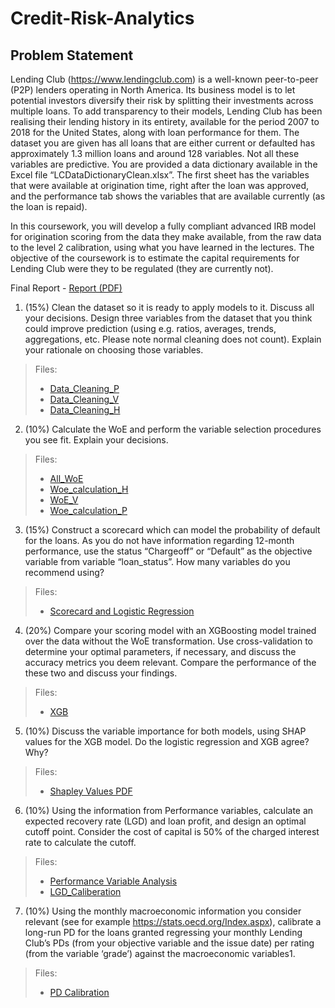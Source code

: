 # Credit-Risk-Analytics

## Problem Statement
Lending Club (https://www.lendingclub.com) is a well-known peer-to-peer (P2P) lenders operating in North America. Its business model is to let potential investors diversify their risk by splitting their investments across multiple loans. To add transparency to their models, Lending Club has been realising their lending history in its entirety, available for the period 2007 to 2018 for the United States, along with loan performance for them. The dataset you are given has all loans that are either current or defaulted has approximately 1.3 million loans and around 128 variables. Not all these variables are predictive. You are provided a data dictionary available in the Excel file “LCDataDictionaryClean.xlsx”. The first sheet has the variables that were available at origination time, right after the loan was approved, and the performance tab shows the variables that are available currently (as the loan is repaid).

In this coursework, you will develop a fully compliant advanced IRB model for origination scoring from the data they make available, from the raw data to the level 2 calibration, using what you have learned in the lectures. The objective of the coursework is to estimate the capital requirements for Lending Club were they to be regulated (they are currently not).

Final Report - [Report (PDF)](https://github.com/preetmodi/Credit-Risk-Analytics/blob/main/Report.pdf)

1. (15%) Clean the dataset so it is ready to apply models to it. Discuss all your decisions. Design three variables from the dataset that you think could improve prediction (using e.g. ratios, averages, trends, aggregations, etc. Please note normal cleaning does not count). Explain your rationale on choosing those variables.

> Files:
>- [Data_Cleaning_P](https://github.com/preetmodi/Credit-Risk-Analytics/blob/main/Data_Cleaning_P.ipynb)
>- [Data_Cleaning_V](https://github.com/preetmodi/Credit-Risk-Analytics/blob/main/Data_Cleaning_V.ipynb)
>- [Data_Cleaning_H](https://github.com/preetmodi/Credit-Risk-Analytics/blob/main/Data_Cleaning_H.ipynb)

2. (10%) Calculate the WoE and perform the variable selection procedures you see fit. Explain your decisions.

> Files:
>- [All_WoE](https://github.com/preetmodi/Credit-Risk-Analytics/blob/main/All_WOE.ipynb)
>- [Woe_calculation_H](https://github.com/preetmodi/Credit-Risk-Analytics/blob/main/Woe_calculation_H.ipynb)
>- [WoE_V](https://github.com/preetmodi/Credit-Risk-Analytics/blob/main/WoE_V.ipynb)
>- [Woe_calculation_P](https://github.com/preetmodi/Credit-Risk-Analytics/blob/main/Woe_calculation_P.ipynb)

3. (15%) Construct a scorecard which can model the probability of default for the loans. As you do not have information regarding 12-month performance, use the status “Chargeoff” or “Default” as the objective variable from variable “loan_status”. How many variables do you recommend using?

> Files:
> - [Scorecard and Logistic Regression](https://github.com/preetmodi/Credit-Risk-Analytics/blob/main/Scorecard_logistic_reg.ipynb)

4. (20%) Compare your scoring model with an XGBoosting model trained over the data without the WoE transformation. Use cross-validation to determine your optimal parameters, if necessary, and discuss the accuracy metrics you deem relevant. Compare the performance of the these two and discuss your findings.

> Files:
> - [XGB](https://github.com/preetmodi/Credit-Risk-Analytics/blob/main/XGB.ipynb)

5. (10%) Discuss the variable importance for both models, using SHAP values for the XGB model. Do the logistic regression and XGB agree? Why?

> Files:
> - [Shapley Values PDF](https://github.com/preetmodi/Credit-Risk-Analytics/blob/main/ShapSummaryPlot.pdf)

6. (10%) Using the information from Performance variables, calculate an expected recovery rate (LGD) and loan profit, and design an optimal cutoff point. Consider the cost of capital is 50% of the charged interest rate to calculate the cutoff.

> Files:
> - [Performance Variable Analysis](https://github.com/preetmodi/Credit-Risk-Analytics/blob/main/performance_variable_analysis.ipynb)
> - [LGD_Caliberation](https://github.com/preetmodi/Credit-Risk-Analytics/blob/main/LGD_Caliberation.ipynb)

7. (10%) Using the monthly macroeconomic information you consider relevant (see for example https://stats.oecd.org/Index.aspx), calibrate a long-run PD for the loans granted regressing your monthly Lending Club’s PDs (from your objective variable and the issue date) per rating (from the variable ‘grade’) against the macroeconomic variables1.

> Files:
> - [PD Calibration](https://github.com/preetmodi/Credit-Risk-Analytics/blob/main/PD%20calibration.ipynb)
